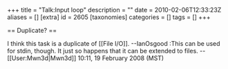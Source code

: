 +++
title = "Talk:Input loop"
description = ""
date = 2010-02-06T12:33:23Z
aliases = []
[extra]
id = 2605
[taxonomies]
categories = []
tags = []
+++

== Duplicate? ==

I think this task is a duplicate of [[File I/O]]. --IanOsgood
:This can be used for stdin, though. It just so happens that it can be extended to files. --[[User:Mwn3d|Mwn3d]] 10:11, 19 February 2008 (MST)
